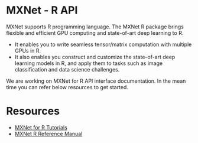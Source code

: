 MXNet - R API
=============
MXNet supports R programming language. The MXNet R package brings flexible and efficient GPU
computing and state-of-art deep learning to R.

- It enables you to write seamless tensor/matrix computation with multiple GPUs in R.
- It also enables you construct and customize the state-of-art deep learning models in R,
  and apply them to tasks such as image classification and data science challenges.

We are working on MXNet for R API interface documentation. In the mean time you can refer below resources to get started.

Resources
=========
* [MXNet for R Tutorials](http://mxnet.io/tutorials/index.html#r-tutorials)
* [MXNet R Reference Manual](http://mxnet.io/api/r/mxnet-r-reference-manual.pdf)

